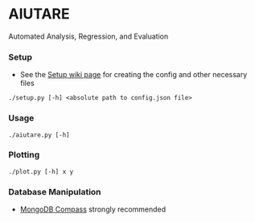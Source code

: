 # AIUTARE
Automated Analysis, Regression, and Evaluation

### Setup
- See the [Setup wiki page](https://github.com/FedericoAureliano/aiutare/wiki/Setup) for creating the config and other necessary files
```
./setup.py [-h] <absolute path to config.json file>
```

### Usage
```
./aiutare.py [-h]
```

### Plotting
```
./plot.py [-h] x y
```

### Database Manipulation
- [MongoDB Compass](https://docs.mongodb.com/compass/current/install/) strongly recommended